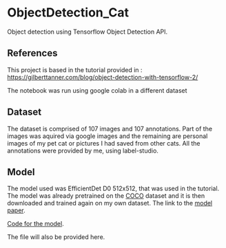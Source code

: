 # ObjectDetection_Cat
Object detection using Tensorflow Object Detection API.

## References

This project is based in the tutorial provided in : https://gilberttanner.com/blog/object-detection-with-tensorflow-2/

The notebook was run using google colab in a different dataset

## Dataset

The dataset is comprised of 107 images and 107 annotations. Part of the images was aquired via google images and the remaining are personal images of my pet cat or pictures I had saved from other cats. All the annotations were provided by me, using label-studio.

## Model

The model used was EfficientDet D0 512x512, that was used in the tutorial. The model was already pretrained on the [COCO](https://cocodataset.org/#home) dataset and it is then downloaded and trained again on my own dataset. The link to the [model paper](https://openaccess.thecvf.com/content_CVPR_2020/papers/Tan_EfficientDet_Scalable_and_Efficient_Object_Detection_CVPR_2020_paper.pdf).

[Code for the model](https://github.com/google/automl/tree/master/efficientdet).

The file will also be provided here.